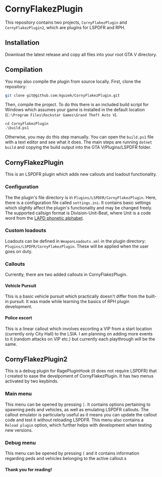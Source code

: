 # CornyFlakezPlugin

This repository contains two projects, `CornyFlakezPlugin` and `CornyFlakezPlugin2`, which are plugins for LSPDFR and RPH.

## Installation

Download the latest release and copy all files into your root GTA V directory.

## Compilation

You may also compile the plugin from source locally.
First, clone the repository:
```sh
git clone git@github.com:kguzek/CornyFlakezPlugin.git
```
Then, compile the project.
To do this there is an included build script for Windows which assumes your game is installed in the default location
(`C:\Program Files\Rockstar Games\Grand Theft Auto V`).
```pwsh
cd CornyFlakezPlugin
.\build.ps1
```
Otherwise, you may do this step manually. You can open the `build.ps1` file with a text editor and see what it does.
The main steps are running `dotnet build` and copying the build output into the GTA V/Plugins/LSPDFR folder.

## CornyFlakezPlugin

This is an LSPDFR plugin which adds new callouts and loadout functionality.

### Configuration

The the plugin's file directory is in `Plugins/LSPDFR/CornyFlakezPlugin`. Here, there is a configuration file called `settings.ini`.
It contains basic settings which slightly affect the plugin's functionality and may be changed freely.
The supported callsign format is Division-Unit-Beat, where Unit is a code word from the [LAPD phonetic alphabet](https://en.wikipedia.org/wiki/APCO_radiotelephony_spelling_alphabet).

### Custom loadouts

Loadouts can be defined in `WeaponLoadouts.xml` in the plugin directory: `Plugins/LSPDFR/CornyFlakezPlugin`. These will be applied when the user goes on duty.

### Callouts

Currently, there are two added callouts in CornyFlakezPlugin.

#### Vehicle Pursuit

This is a basic vehicle pursuit which practically doesn't differ from the built-in pursuit. It was made while learning the basics of RPH plugin development.

#### Police escort

This is a linear callout which involves escorting a VIP from a start location (currently only City Hall) to the LSIA.
I am planning on adding more events to it (random attacks on VIP etc.) but currently each playthrough will be the same.

## CornyFlakezPlugin2

This is a debug plugin for RagePluginHook (it does not require LSPDFR) that I created to ease the develpoment of CornyFlakezPlugin.
It has two menus activated by two keybinds.

### Main menu

This menu can be opened by pressing `]`. It contains options pertaining to spawning peds and vehicles, as well as emulating LSPDFR callouts.
The callout emulator is particularly useful as it means you can update the callout code and test it without reloading LSPDFR.
This menu also contains a `Reload plugin` option, which further helps with development when testing new versions.

### Debug menu

This menu can be opened by pressing `[` and it contains information regarding peds and vehicles belonging to the active callout.s

#### Thank you for reading!
